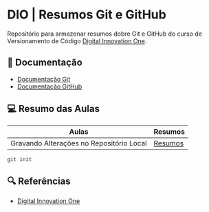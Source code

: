 
# DIO | Resumos Git e GitHub

Repositório para armazenar resumos dobre Git e GitHub do curso de Versionamento de Código [Digital Innovation One](htts://www.dio.me/).

## 📑 Documentação
- [Documentação Git](https://git-scm.com/doc)
- [Documentação GitHub](https://docs.github.com/pt)

## 💻 Resumo das Aulas

| Aulas | Resumos |
|-------|---------|
|Gravando Alterações no Repositório Local | [Resumos]() | 

```
git init
```

## 🔍 Referências
- [Digital Innovation One]()
